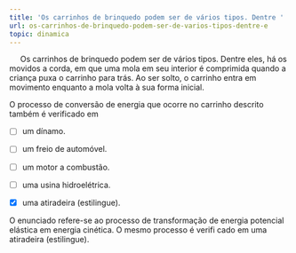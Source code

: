 ```yaml
---
title: 'Os carrinhos de brinquedo podem ser de vários tipos. Dentre '
url: os-carrinhos-de-brinquedo-podem-ser-de-varios-tipos-dentre-e
topic: dinamica
---
```



     Os carrinhos de brinquedo podem ser de vários tipos. Dentre eles, há os movidos a corda, em que uma mola em seu interior é comprimida quando a criança puxa o carrinho para trás. Ao ser solto, o carrinho entra em movimento enquanto a mola volta à sua forma inicial.

O processo de conversão de energia que ocorre no carrinho descrito também é verificado em



- [ ] um dínamo.
- [ ] um freio de automóvel.
- [ ] um motor a combustão.
- [ ] uma usina hidroelétrica.
- [x] uma atiradeira (estilingue).


O enunciado refere-se ao processo de transformação de energia potencial elástica em energia cinética. O mesmo processo é verifi cado em uma atiradeira (estilingue).
